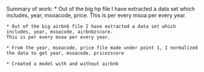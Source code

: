Summary of work:
	* Out of the big hp file I have extracted a data set which includes, year, msoacode, price.
	This is per every msoa per every year.
	
	* Out of the big airbnb file I have extracted a data set which includes, year, msoacode, airbnbzscore.
	This is per every msoa per every year.

	* From the year, msoacode, price file made under point 1, I normalized the data to get year, msoacode, pricezscore

	* Created a model with and without airbnb